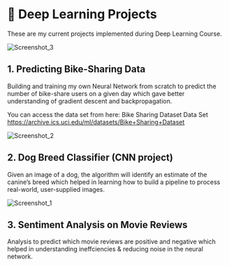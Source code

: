 

# &#x1F4D8; Deep Learning Projects

These are my current projects implemented during Deep Learning Course.
 
![Screenshot_3](https://user-images.githubusercontent.com/30608533/54309612-89996380-45e1-11e9-99b5-e6f6ac6997b4.jpg)
  
## 1. Predicting Bike-Sharing Data
<p>
Building and training my own Neural Network from scratch to predict the number of
bike-share users on a given day which gave better understanding of gradient descent
and backpropagation.

You can access the data set from here: Bike Sharing Dataset Data Set
https://archive.ics.uci.edu/ml/datasets/Bike+Sharing+Dataset
</p>

![Screenshot_2](https://user-images.githubusercontent.com/30608533/54309417-260f3600-45e1-11e9-99bd-77e016e10f33.jpg)

## 2. Dog Breed Classifier (CNN project)
<p>
Given an image of a dog, the algorithm will identify an estimate of the canine’s breed
which helped in learning how to build a pipeline to process real-world, user-supplied
images.
</p>


![Screenshot_1](https://user-images.githubusercontent.com/30608533/54310070-92d70000-45e2-11e9-96e0-07bb5b5f60b0.jpg)
## 3. Sentiment Analysis on Movie Reviews
<p>
Analysis to predict which movie reviews are positive and negative which helped in
understanding ineffciencies & reducing noise in the neural network.
</p>
